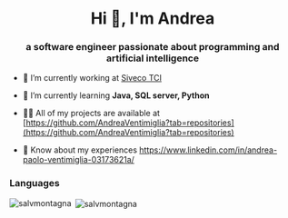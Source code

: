 <h1 align="center">Hi 👋, I'm Andrea</h1>
<h3 align="center">a software engineer passionate about programming and artificial intelligence</h3>

- 🔭 I’m currently working at [Siveco TCI](https://siveco-tci.it/)

- 🌱 I’m currently learning **Java, SQL server, Python**

- 👨‍💻 All of my projects are available at [https://github.com/AndreaVentimiglia?tab=repositories](https://github.com/AndreaVentimiglia?tab=repositories)

- 📄 Know about my experiences https://www.linkedin.com/in/andrea-paolo-ventimiglia-03173621a/

<h3 align="left">Languages</h3>

<p><img align="left" src="https://github-readme-stats.vercel.app/api/top-langs?username=salvmontagna&show_icons=true&locale=en&layout=compact" alt="salvmontagna" /></p>

<p>&nbsp;<img align="center" src="https://github-readme-stats.vercel.app/api?username=salvmontagna&show_icons=true&locale=en" alt="salvmontagna" /></p>

<!--
**AndreaVentimiglia/AndreaVentimiglia** is a ✨ _special_ ✨ repository because its `README.md` (this file) appears on your GitHub profile.

Here are some ideas to get you started:

- 🔭 I’m currently working on ...
- 🌱 I’m currently learning ...
- 👯 I’m looking to collaborate on ...
- 🤔 I’m looking for help with ...
- 💬 Ask me about ...
- 📫 How to reach me: ...
- 😄 Pronouns: ...
- ⚡ Fun fact: ...
-->

